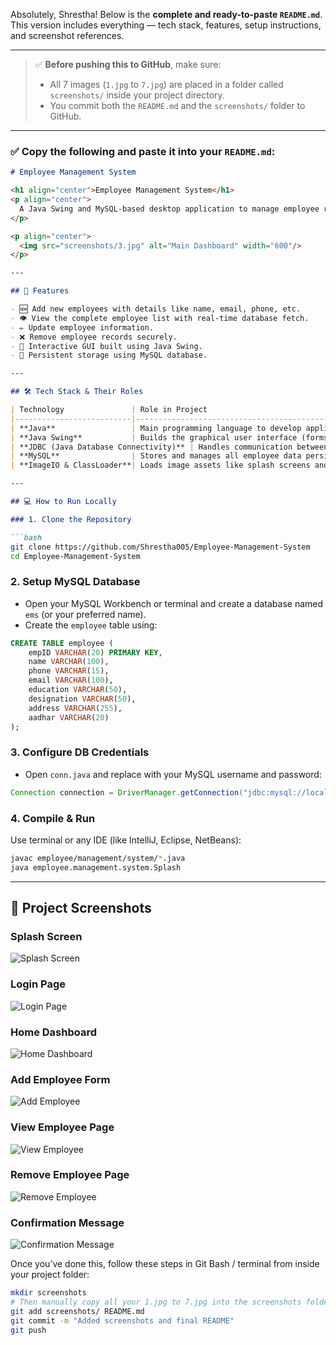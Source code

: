Absolutely, Shrestha! Below is the **complete and ready-to-paste `README.md`**. This version includes everything — tech stack, features, setup instructions, and screenshot references.

---

> ✅ **Before pushing this to GitHub**, make sure:
>
> * All 7 images (`1.jpg` to `7.jpg`) are placed in a folder called `screenshots/` inside your project directory.
> * You commit both the `README.md` and the `screenshots/` folder to GitHub.

---

### ✅ Copy the following and paste it into your `README.md`:

````md
# Employee Management System

<h1 align="center">Employee Management System</h1>
<p align="center">
  A Java Swing and MySQL-based desktop application to manage employee records with ease.
</p>

<p align="center">
  <img src="screenshots/3.jpg" alt="Main Dashboard" width="600"/>
</p>

---

## 🚀 Features

- 🆕 Add new employees with details like name, email, phone, etc.
- 👁️ View the complete employee list with real-time database fetch.
- ✏️ Update employee information.
- ❌ Remove employee records securely.
- 🎨 Interactive GUI built using Java Swing.
- 💾 Persistent storage using MySQL database.

---

## 🛠️ Tech Stack & Their Roles

| Technology               | Role in Project                                                                      |
|--------------------------|---------------------------------------------------------------------------------------|
| **Java**                 | Main programming language to develop application logic.                              |
| **Java Swing**           | Builds the graphical user interface (forms, buttons, windows).                       |
| **JDBC (Java Database Connectivity)** | Handles communication between Java and MySQL database.              |
| **MySQL**                | Stores and manages all employee data persistently.                                   |
| **ImageIO & ClassLoader**| Loads image assets like splash screens and icons in the GUI.                         |

---

## 💻 How to Run Locally

### 1. Clone the Repository

```bash
git clone https://github.com/Shrestha005/Employee-Management-System
cd Employee-Management-System
````

### 2. Setup MySQL Database

* Open your MySQL Workbench or terminal and create a database named `ems` (or your preferred name).
* Create the `employee` table using:

```sql
CREATE TABLE employee (
    empID VARCHAR(20) PRIMARY KEY,
    name VARCHAR(100),
    phone VARCHAR(15),
    email VARCHAR(100),
    education VARCHAR(50),
    designation VARCHAR(50),
    address VARCHAR(255),
    aadhar VARCHAR(20)
);
```

### 3. Configure DB Credentials

* Open `conn.java` and replace with your MySQL username and password:

```java
Connection connection = DriverManager.getConnection("jdbc:mysql://localhost:3306/ems", "root", "your_password");
```

### 4. Compile & Run

Use terminal or any IDE (like IntelliJ, Eclipse, NetBeans):

```bash
javac employee/management/system/*.java
java employee.management.system.Splash
```

---

## 📸 Project Screenshots

### Splash Screen

![Splash Screen](screenshots/1.jpg)

### Login Page

![Login Page](screenshots/2.jpg)

### Home Dashboard

![Home Dashboard](screenshots/3.jpg)

### Add Employee Form

![Add Employee](screenshots/4.jpg)

### View Employee Page

![View Employee](screenshots/5.jpg)

### Remove Employee Page

![Remove Employee](screenshots/6.jpg)

### Confirmation Message

![Confirmation Message](screenshots/7.jpg)


Once you’ve done this, follow these steps in Git Bash / terminal from inside your project folder:

```bash
mkdir screenshots
# Then manually copy all your 1.jpg to 7.jpg into the screenshots folder
git add screenshots/ README.md
git commit -m "Added screenshots and final README"
git push
